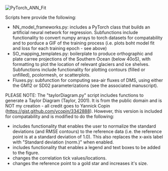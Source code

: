 ![PyTorch_ANN_Fit](https://user-images.githubusercontent.com/68400556/161632855-8fa55e2e-be69-47d4-94a2-f52e9ad1a0eb.gif)

Scripts here provide the following:
* NN_model_frameworks.py: includes a PyTorch class that builds an artificial neural network for regression. Subfunctions include functionality to convert numpy arrays to torch datasets for compatability and to porduce a GIF of the training process (i.e. plots boht model fit and loss for each training epoch - see above)  
* SO_mapping_templates.py: boilerplate to produce orthographic and plate carree projections of the Southern Ocean (below 40oS), with formatting to plot the location of relevant glaciers and ice shelves. Subfunctions include functionality for plotting contours (filled or unfilled), pcolormesh, or scatterplots.
* Fluxes.py: subfunction for computing sea-air fluxes of DMS, using either the GM12 or SD02 parameterizations (see the associated manuscript).

PLEASE NOTE: The "taylorDiagram.py" script includes functions to generate a Taylor Diagram (Taylor, 2001). It is from the public domain and is NOT my creation - all credit goes to Yannick Copin (https://gist.github.com/ycopin/3342888). However, this version is included for compatability and is modified to do the following:

* includes functionality that enables the user to normalize the standard deviations (and RMSE contours) to the reference data (i.e. the reference point is at a standard deviation of 1.0). This also replaces the x-axis label with "Standard deviation (norm.)" when enabled.
* includes functionality that enables a legend and text boxes to be added to the figure.
* changes the correlation tick values/locations.
* changes the reference point to a gold star and increases it's size.
